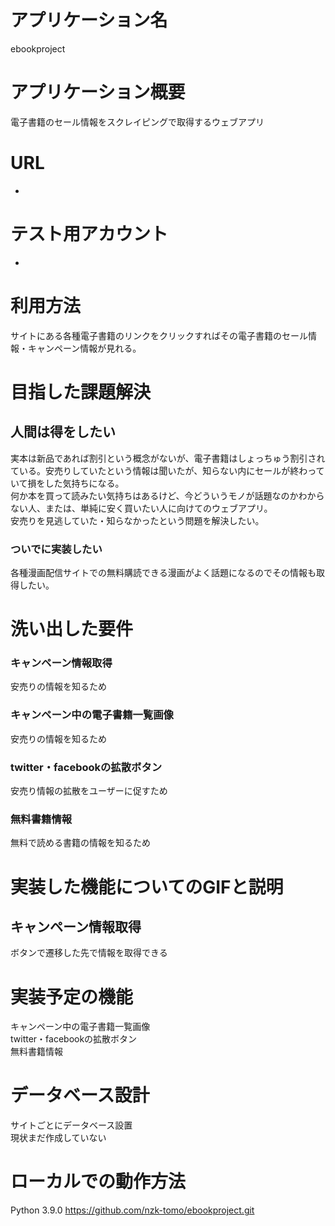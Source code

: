 # アプリケーション名	
 ebookproject
# アプリケーション概要	
 電子書籍のセール情報をスクレイピングで取得するウェブアプリ
# URL	
 -
# テスト用アカウント	
 -
# 利用方法	
 サイトにある各種電子書籍のリンクをクリックすればその電子書籍のセール情報・キャンペーン情報が見れる。
# 目指した課題解決	
 ## 人間は得をしたい
 実本は新品であれば割引という概念がないが、電子書籍はしょっちゅう割引されている。安売りしていたという情報は聞いたが、知らない内にセールが終わっていて損をした気持ちになる。<br>
 何か本を買って読みたい気持ちはあるけど、今どういうモノが話題なのかわからない人、または、単純に安く買いたい人に向けてのウェブアプリ。<br>
 安売りを見逃していた・知らなかったという問題を解決したい。<br>

 ### ついでに実装したい
 各種漫画配信サイトでの無料購読できる漫画がよく話題になるのでその情報も取得したい。

# 洗い出した要件	
 ### キャンペーン情報取得	
 安売りの情報を知るため
 ### キャンペーン中の電子書籍一覧画像
 安売りの情報を知るため
 ### twitter・facebookの拡散ボタン
 安売り情報の拡散をユーザーに促すため
 ### 無料書籍情報
 無料で読める書籍の情報を知るため

# 実装した機能についてのGIFと説明	
 ## キャンペーン情報取得	
 ボタンで遷移した先で情報を取得できる
# 実装予定の機能	
 キャンペーン中の電子書籍一覧画像<br>
 twitter・facebookの拡散ボタン<br>
 無料書籍情報<br>
# データベース設計	
 サイトごとにデータベース設置<br>
 現状まだ作成していない
# ローカルでの動作方法
 Python 3.9.0
 https://github.com/nzk-tomo/ebookproject.git